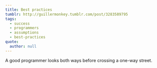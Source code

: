 ```yaml
---
title: Best practices
tumblr: http://guillermonkey.tumblr.com/post/3283589795
tags:
  - success
  - programmers
  - assumptions
  - best-practices
quote:
  author: null
---
```


A good programmer looks both ways before crossing a one-way street.
